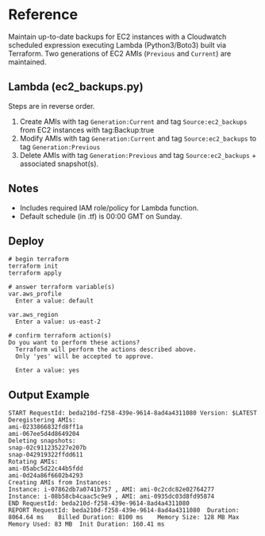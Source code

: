 # Reference
Maintain up-to-date backups for EC2 instances with a Cloudwatch scheduled expression executing Lambda (Python3/Boto3) built via Terraform. Two generations of EC2 AMIs (`Previous` and `Current`) are maintained.

## Lambda (ec2_backups.py)
Steps are in reverse order.
1. Create AMIs with tag `Generation:Current` and tag `Source:ec2_backups` from EC2 instances with tag:Backup:true
2. Modify AMIs with tag `Generation:Current` and tag `Source:ec2_backups` to tag `Generation:Previous`
3. Delete AMIs with tag `Generation:Previous` and tag `Source:ec2_backups` + associated snapshot(s).

## Notes
- Includes required IAM role/policy for Lambda function.
- Default schedule (in .tf) is 00:00 GMT on Sunday.

## Deploy
```
# begin terraform
terraform init
terraform apply

# answer terraform variable(s)
var.aws_profile
  Enter a value: default

var.aws_region
  Enter a value: us-east-2

# confirm terraform action(s)
Do you want to perform these actions?
  Terraform will perform the actions described above.
  Only 'yes' will be accepted to approve.

  Enter a value: yes
```

## Output Example
```
START RequestId: beda210d-f258-439e-9614-8ad4a4311080 Version: $LATEST
Deregistering AMIs: 
ami-0233866832fd8ff1a
ami-067ee5d4d8649204
Deleting snapshots: 
snap-02c911235227e207b
snap-042919322ffdd611
Rotating AMIs: 
ami-05abc5d22c44b5fdd
ami-0d24a86f6602b4293
Creating AMIs from Instances: 
Instance: i-07862db7a0741b757 , AMI: ami-0c2cdc82e02764277
Instance: i-08b58cb4caac5c9e9 , AMI: ami-0935dc03d8fd95874
END RequestId: beda210d-f258-439e-9614-8ad4a4311080
REPORT RequestId: beda210d-f258-439e-9614-8ad4a4311080	Duration: 8064.64 ms	Billed Duration: 8100 ms	Memory Size: 128 MB	Max Memory Used: 83 MB	Init Duration: 160.41 ms
```
